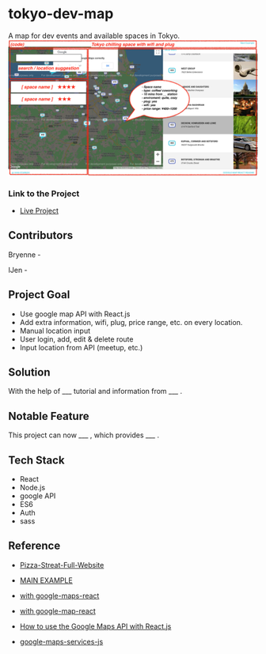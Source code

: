 # tokyo-dev-map
A map for dev events and available spaces in Tokyo.
![Project Image](src/draft.png)

### Link to the Project
* [Live Project](https://github.com/theyij/tokyo-dev-map/) 

## Contributors 
Bryenne - 

IJen -

## Project Goal
* Use google map API with React.js
* Add extra information, wifi, plug, price range, etc. on every location.
* Manual location input
* User login, add, edit & delete route
* Input location from API (meetup, etc.)

## Solution
With the help of ___ tutorial and information from ___ . 

## Notable Feature
This project can now ___ , which provides ___ .

## Tech Stack
* React
* Node.js
* google API
* ES6
* Auth
* sass

## Reference 
* [Pizza-Streat-Full-Website](https://github.com/Rogulik/Pizza-Streat-Full-Website/blob/master/src/locationsPage/components/GoogleMap.js)
* [MAIN EXAMPLE](http://google-map-react.github.io/google-map-react/map/main/)

* [with google-maps-react](https://codesandbox.io/s/eloquent-cori-jp0l4?fontsize=14&hidenavigation=1&theme=dark)

* [with google-map-react](https://www.npmjs.com/package/google-map-react)

* [How to use the Google Maps API with React.js](https://dev.to/jessicabetts/how-to-use-google-maps-api-and-react-js-26c2)

* [google-maps-services-js](https://github.com/googlemaps/google-maps-services-js)
